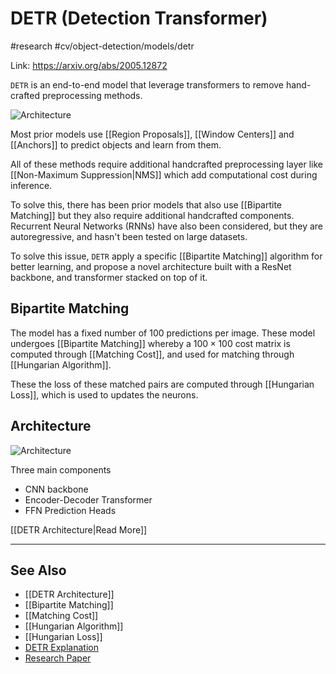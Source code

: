 # DETR (Detection Transformer)
#research #cv/object-detection/models/detr

Link: https://arxiv.org/abs/2005.12872

`DETR` is an end-to-end model that leverage transformers to remove hand-crafted preprocessing methods.

![Architecture](https://viso.ai/wp-content/uploads/2024/02/DETR-Architecture.jpg)


Most prior models use [[Region Proposals]], [[Window Centers]] and [[Anchors]] to predict objects and learn from them.

All of these methods require additional handcrafted preprocessing layer like [[Non-Maximum Suppression|NMS]] which add computational cost during inference.

To solve this, there has been prior models that also use [[Bipartite Matching]] but they also require additional handcrafted components.
Recurrent Neural Networks (RNNs) have also been considered, but they are autoregressive, and hasn't been tested on large datasets.

To solve this issue, `DETR` apply a specific [[Bipartite Matching]] algorithm for better learning, and propose a novel architecture built with a ResNet backbone, and transformer stacked on top of it.

## Bipartite Matching
The model has a fixed number of 100 predictions per image.
These model undergoes [[Bipartite Matching]] whereby a $100 \times 100$ cost matrix is computed through [[Matching Cost]], and used for matching through [[Hungarian Algorithm]].

These the loss of these matched pairs are computed through [[Hungarian Loss]], which is used to updates the neurons.

## Architecture
![Architecture](https://viso.ai/wp-content/uploads/2024/02/DETR-Architecture.jpg)

Three main components
- CNN backbone
- Encoder-Decoder Transformer
- FFN Prediction Heads

[[DETR Architecture|Read More]]

---
## See Also
- [[DETR Architecture]]
- [[Bipartite Matching]]
- [[Matching Cost]]
- [[Hungarian Algorithm]]
- [[Hungarian Loss]]
- [DETR Explanation](https://viso.ai/deep-learning/detr-end-to-end-object-detection-with-transformers/)
- [Research Paper](https://arxiv.org/abs/2005.12872)